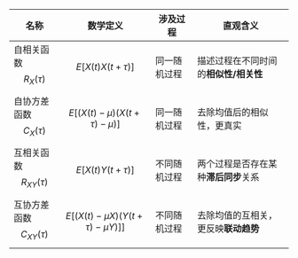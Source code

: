 | 名称                      | 数学定义                         | 涉及过程   | 直观含义                  |
| ----------------------- | ---------------------------- | ------ | --------------------- |
| 自相关函数 $$R_X(\tau)$$     | $$E[X(t)X(t+τ)]$$            | 同一随机过程 | 描述过程在不同时间的**相似性/相关性** |
| 自协方差函数 $$C_X(\tau)$$    | $$E[(X(t)−μ)(X(t+τ)−μ)]$$    | 同一随机过程 | 去除均值后的相似性，更真实         |
| 互相关函数 $$R_{XY}(\tau)$$  | $$E[X(t)Y(t+τ)]$$            | 不同随机过程 | 两个过程是否存在某种**滞后同步**关系  |
| 互协方差函数 $$C_{XY}(\tau)$$ | $$E[(X(t)−μX)(Y(t+τ)−μY)]]$$ | 不同随机过程 | 去除均值的互相关，更反映**联动趋势**  |
